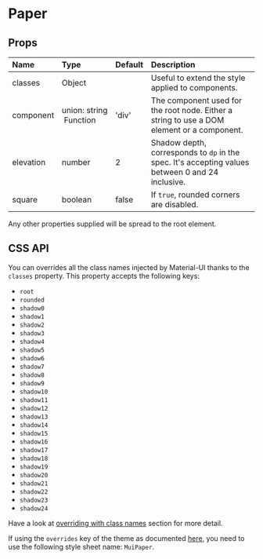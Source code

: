 <!--- This documentation is automatically generated, do not try to edit it. -->

# Paper



## Props
| Name | Type | Default | Description |
|:-----|:-----|:--------|:------------|
| classes | Object |  | Useful to extend the style applied to components. |
| component | union:&nbsp;string<br>&nbsp;Function<br> | 'div' | The component used for the root node. Either a string to use a DOM element or a component. |
| elevation | number | 2 | Shadow depth, corresponds to `dp` in the spec. It's accepting values between 0 and 24 inclusive. |
| square | boolean | false | If `true`, rounded corners are disabled. |

Any other properties supplied will be spread to the root element.

## CSS API

You can overrides all the class names injected by Material-UI thanks to the `classes` property.
This property accepts the following keys:
- `root`
- `rounded`
- `shadow0`
- `shadow1`
- `shadow2`
- `shadow3`
- `shadow4`
- `shadow5`
- `shadow6`
- `shadow7`
- `shadow8`
- `shadow9`
- `shadow10`
- `shadow11`
- `shadow12`
- `shadow13`
- `shadow14`
- `shadow15`
- `shadow16`
- `shadow17`
- `shadow18`
- `shadow19`
- `shadow20`
- `shadow21`
- `shadow22`
- `shadow23`
- `shadow24`

Have a look at [overriding with class names](/customization/overrides#overriding-with-class-names)
section for more detail.

If using the `overrides` key of the theme as documented
[here](/customization/themes#customizing-all-instances-of-a-component-type),
you need to use the following style sheet name: `MuiPaper`.
